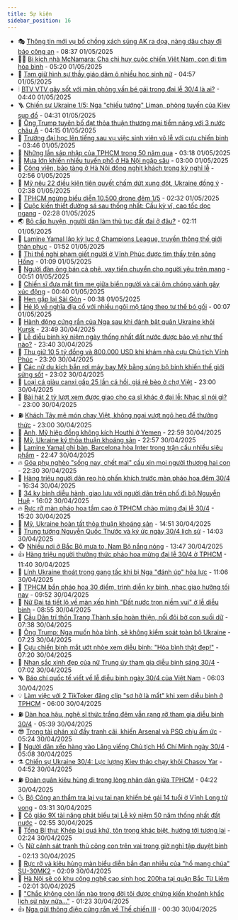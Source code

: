 ```yaml
---
title: Sự kiện
sidebar_position: 16
---
```


<!-- dantri-su-kien:START -->
- 🎭 [Thông tin mới vụ bố chồng xách súng AK ra dọa, nàng dâu chạy đi báo công an](https://dantri.com.vn/phap-luat/thong-tin-moi-vu-bo-chong-xach-sung-ak-ra-doa-nang-dau-chay-di-bao-cong-an-20250501151145454.htm) - 08:37 01/05/2025
- 👨‍🏫 [Bi kịch nhà McNamara: Cha chỉ huy cuộc chiến Việt Nam, con đi tìm hòa bình](https://dantri.com.vn/doi-song/bi-kich-nha-mcnamara-cha-chi-huy-cuoc-chien-viet-nam-con-di-tim-hoa-binh-20250501100639878.htm) - 05:20 01/05/2025
- 🌮 [Tạm giữ hình sự thầy giáo dâm ô nhiều học sinh nữ](https://dantri.com.vn/phap-luat/tam-giu-hinh-su-thay-giao-dam-o-nhieu-hoc-sinh-nu-20250501104033464.htm) - 04:57 01/05/2025
- 🕯 [BTV VTV gây sốt với màn phỏng vấn bé gái trong đại lễ 30/4 là ai?](https://dantri.com.vn/giai-tri/btv-vtv-gay-sot-voi-man-phong-van-be-gai-trong-dai-le-304-la-ai-20250501095622090.htm) - 04:40 01/05/2025
- 🪜 [Chiến sự Ukraine 1/5: Nga &quot;chiếu tướng&quot; Liman, phòng tuyến của Kiev sụp đổ](https://dantri.com.vn/the-gioi/chien-su-ukraine-15-nga-chieu-tuong-liman-phong-tuyen-cua-kiev-sup-do-20250501112100337.htm) - 04:31 01/05/2025
- 🐘 [Ông Trump tuyên bố đạt thỏa thuận thương mại tiềm năng với 3 nước châu Á](https://dantri.com.vn/the-gioi/ong-trump-tuyen-bo-dat-thoa-thuan-thuong-mai-tiem-nang-voi-3-nuoc-chau-a-20250501105217460.htm) - 04:15 01/05/2025
- 🤔 [Trường đại học lên tiếng sau vụ việc sinh viên vô lễ với cựu chiến binh](https://dantri.com.vn/giao-duc/truong-dai-hoc-len-tieng-sau-vu-viec-sinh-vien-vo-le-voi-cuu-chien-binh-20250501103354156.htm) - 03:46 01/05/2025
- 🧠 [Những lần sáp nhập của TPHCM trong 50 năm qua](https://dantri.com.vn/noi-vu/nhung-lan-sap-nhap-cua-tphcm-trong-50-nam-qua-20250430191833746.htm) - 03:18 01/05/2025
- 📝 [Mưa lớn khiến nhiều tuyến phố ở Hà Nội ngập sâu](https://dantri.com.vn/xa-hoi/mua-lon-khien-nhieu-tuyen-pho-o-ha-noi-ngap-sau-20250501095635474.htm) - 03:00 01/05/2025
- 🦏 [Công viên, bảo tàng ở Hà Nội đông nghịt khách trong kỳ nghỉ lễ](https://dantri.com.vn/xa-hoi/cong-vien-bao-tang-o-ha-noi-dong-nghit-khach-trong-ky-nghi-le-20250430164140426.htm) - 02:56 01/05/2025
- 🥰 [Mỹ nêu 22 điều kiện tiên quyết chấm dứt xung đột, Ukraine đồng ý](https://dantri.com.vn/the-gioi/my-neu-22-dieu-kien-tien-quyet-cham-dut-xung-dot-ukraine-dong-y-20250501092926813.htm) - 02:38 01/05/2025
- 🤗 [TPHCM ngừng biểu diễn 10.500 drone đêm 1/5](https://dantri.com.vn/xa-hoi/tphcm-ngung-bieu-dien-10500-drone-dem-15-20250430232340404.htm) - 02:32 01/05/2025
- 🌈 [Cuộc kiến thiết đường sá sau thống nhất: Cầu kỳ vĩ, cao tốc dọc ngang](https://dantri.com.vn/xa-hoi/cuoc-kien-thiet-duong-sa-sau-thong-nhat-cau-ky-vi-cao-toc-doc-ngang-20250428175013475.htm) - 02:28 01/05/2025
- 🌏 [Bỏ cấp huyện, người dân làm thủ tục đất đai ở đâu?](https://dantri.com.vn/bat-dong-san/bo-cap-huyen-nguoi-dan-lam-thu-tuc-dat-dai-o-dau-20250430193136524.htm) - 02:11 01/05/2025
- 💄 [Lamine Yamal lập kỷ lục ở Champions League, truyền thông thế giới thán phục](https://dantri.com.vn/the-thao/lamine-yamal-lap-ky-luc-o-champions-league-truyen-thong-the-gioi-than-phuc-20250501084418840.htm) - 01:52 01/05/2025
- 👺 [Thi thể nghi phạm giết người ở Vĩnh Phúc được tìm thấy trên sông Hồng](https://dantri.com.vn/phap-luat/thi-the-nghi-pham-giet-nguoi-o-vinh-phuc-duoc-tim-thay-tren-song-hong-20250501080154069.htm) - 01:09 01/05/2025
- 👹 [Người đàn ông bán cà phê, vay tiền chuyển cho người yêu trên mạng](https://dantri.com.vn/phap-luat/nguoi-dan-ong-ban-ca-phe-vay-tien-chuyen-cho-nguoi-yeu-tren-mang-20250501070508469.htm) - 00:51 01/05/2025
- 🌊 [Chiến sĩ đưa mắt tìm mẹ giữa biển người và cái ôm chóng vánh gây xúc động](https://dantri.com.vn/doi-song/chien-si-dua-mat-tim-me-giua-bien-nguoi-va-cai-om-chong-vanh-gay-xuc-dong-20250501002632073.htm) - 00:40 01/05/2025
- 🤠 [Hẹn gặp lại Sài Gòn](https://dantri.com.vn/xa-hoi/hen-gap-lai-sai-gon-20250430183317994.htm) - 00:38 01/05/2025
- 🎊 [Hé lộ về nghĩa địa cổ với nhiều ngôi mộ táng theo tư thế bó gối](https://dantri.com.vn/xa-hoi/he-lo-ve-nghia-dia-co-voi-nhieu-ngoi-mo-tang-theo-tu-the-bo-goi-20250430052521120.htm) - 00:07 01/05/2025
- 🐘 [Hành động cứng rắn của Nga sau khi đánh bật quân Ukraine khỏi Kursk](https://dantri.com.vn/the-gioi/hanh-dong-cung-ran-cua-nga-sau-khi-danh-bat-quan-ukraine-khoi-kursk-20250501063507090.htm) - 23:49 30/04/2025
- 💂 [Lễ diễu binh kỷ niệm ngày thống nhất đất nước được bảo vệ như thế nào?](https://dantri.com.vn/xa-hoi/le-dieu-binh-ky-niem-ngay-thong-nhat-dat-nuoc-duoc-bao-ve-nhu-the-nao-20250430221740509.htm) - 23:40 30/04/2025
- 👹 [Thu giữ 10,5 tỷ đồng và 800.000 USD khi khám nhà cựu Chủ tịch Vĩnh Phúc](https://dantri.com.vn/phap-luat/thu-giu-105-ty-dong-va-800000-usd-khi-kham-nha-cuu-chu-tich-vinh-phuc-20250430214527055.htm) - 23:20 30/04/2025
- 🦒 [Các nữ du kích bắn rơi máy bay Mỹ bằng súng bộ binh khiến thế giới sửng sốt](https://dantri.com.vn/doi-song/cac-nu-du-kich-ban-roi-may-bay-my-bang-sung-bo-binh-khien-the-gioi-sung-sot-20250430104010665.htm) - 23:02 30/04/2025
- 🗽 [Loại cá giàu canxi gấp 25 lần cá hồi, giá rẻ bèo ở chợ Việt](https://dantri.com.vn/suc-khoe/loai-ca-giau-canxi-gap-25-lan-ca-hoi-gia-re-beo-o-cho-viet-20250430150027868.htm) - 23:00 30/04/2025
- 💄 [Bài hát 2 tỷ lượt xem được giao cho ca sĩ khác ở đại lễ: Nhạc sĩ nói gì?](https://dantri.com.vn/giai-tri/bai-hat-2-ty-luot-xem-duoc-giao-cho-ca-si-khac-o-dai-le-nhac-si-noi-gi-20250430145512255.htm) - 23:00 30/04/2025
- ⛽️ [Khách Tây mê món chay Việt, không ngại vượt ngõ hẹp để thưởng thức](https://dantri.com.vn/du-lich/khach-tay-me-mon-chay-viet-khong-ngai-vuot-ngo-hep-de-thuong-thuc-20250415143435551.htm) - 23:00 30/04/2025
- 🥷 [Anh, Mỹ hiệp đồng không kích Houthi ở Yemen](https://dantri.com.vn/the-gioi/anh-my-hiep-dong-khong-kich-houthi-o-yemen-20250501055728908.htm) - 22:59 30/04/2025
- 🤖 [Mỹ, Ukraine ký thỏa thuận khoáng sản](https://dantri.com.vn/the-gioi/my-ukraine-ky-thoa-thuan-khoang-san-20250501053834618.htm) - 22:57 30/04/2025
- 🌊 [Lamine Yamal ghi bàn, Barcelona hòa Inter trong trận cầu nhiều siêu phẩm](https://dantri.com.vn/the-thao/lamine-yamal-ghi-ban-barcelona-hoa-inter-trong-tran-cau-nhieu-sieu-pham-20250501054653975.htm) - 22:47 30/04/2025
- 🔥 [Góa phụ nghèo &quot;sống nay, chết mai&quot; cầu xin mọi người thương hai con](https://dantri.com.vn/tam-long-nhan-ai/goa-phu-ngheo-song-nay-chet-mai-cau-xin-moi-nguoi-thuong-hai-con-20250427165510264.htm) - 22:30 30/04/2025
- 🦏 [Hàng triệu người dân reo hò phấn khích trước màn pháo hoa đêm 30/4](https://dantri.com.vn/xa-hoi/hang-trieu-nguoi-dan-reo-ho-phan-khich-truoc-man-phao-hoa-dem-304-20250430231827663.htm) - 16:34 30/04/2025
- 🐘 [34 kỵ binh diễu hành, giao lưu với người dân trên phố đi bộ Nguyễn Huệ](https://dantri.com.vn/xa-hoi/34-ky-binh-dieu-hanh-giao-luu-voi-nguoi-dan-tren-pho-di-bo-nguyen-hue-20250430223413899.htm) - 16:02 30/04/2025
- 🔥 [Rực rỡ màn pháo hoa tầm cao ở TPHCM chào mừng đại lễ 30/4](https://dantri.com.vn/xa-hoi/ruc-ro-man-phao-hoa-tam-cao-o-tphcm-chao-mung-dai-le-304-20250430220344093.htm) - 15:20 30/04/2025
- 💼 [Mỹ, Ukraine hoàn tất thỏa thuận khoáng sản](https://dantri.com.vn/the-gioi/my-ukraine-hoan-tat-thoa-thuan-khoang-san-20250430214626270.htm) - 14:51 30/04/2025
- 🚀 [Trung tướng Nguyễn Quốc Thước và ký ức ngày 30/4 lịch sử](https://dantri.com.vn/xa-hoi/trung-tuong-nguyen-quoc-thuoc-va-ky-uc-ngay-304-lich-su-20250430202314206.htm) - 14:03 30/04/2025
- 🐵 [Nhiều nơi ở Bắc Bộ mưa to, Nam Bộ nắng nóng](https://dantri.com.vn/xa-hoi/nhieu-noi-o-bac-bo-mua-to-nam-bo-nang-nong-20250430202221421.htm) - 13:47 30/04/2025
- 👍 [Hàng triệu người thưởng thức pháo hoa mừng đại lễ 30/4 ở TPHCM](https://dantri.com.vn/xa-hoi/hang-trieu-nguoi-thuong-thuc-phao-hoa-mung-dai-le-304-o-tphcm-20250430170458963.htm) - 11:40 30/04/2025
- 🚦 [Lính Ukraine thoát trong gang tấc khi bị Nga &quot;đánh úp&quot; hỏa lực](https://dantri.com.vn/the-gioi/linh-ukraine-thoat-trong-gang-tac-khi-bi-nga-danh-up-hoa-luc-20250430175610567.htm) - 11:06 30/04/2025
- 🥸 [TPHCM bắn pháo hoa 30 điểm, trình diễn kỵ binh, nhạc giao hưởng tối nay](https://dantri.com.vn/xa-hoi/tphcm-ban-phao-hoa-30-diem-trinh-dien-ky-binh-nhac-giao-huong-toi-nay-20250430164517267.htm) - 09:52 30/04/2025
- 🥷 [Nữ Đại tá tiết lộ về màn xếp hình &quot;Đất nước trọn niềm vui&quot; ở lễ diễu binh](https://dantri.com.vn/giai-tri/nu-dai-ta-tiet-lo-ve-man-xep-hinh-dat-nuoc-tron-niem-vui-o-le-dieu-binh-20250430134725155.htm) - 08:55 30/04/2025
- 🤡 [Cầu Dân trí thôn Trang Thành sắp hoàn thiện, nối đôi bờ con suối dữ](https://dantri.com.vn/tam-long-nhan-ai/cau-dan-tri-thon-trang-thanh-sap-hoan-thien-noi-doi-bo-con-suoi-du-20250430114008700.htm) - 07:38 30/04/2025
- 🥳 [Ông Trump: Nga muốn hòa bình, sẽ không kiểm soát toàn bộ Ukraine](https://dantri.com.vn/the-gioi/ong-trump-nga-muon-hoa-binh-se-khong-kiem-soat-toan-bo-ukraine-20250430141956808.htm) - 07:23 30/04/2025
- 🤩 [Cựu chiến binh mắt ướt nhòe xem diễu binh: &quot;Hòa bình thật đẹp!&quot;](https://dantri.com.vn/doi-song/cuu-chien-binh-mat-uot-nhoe-xem-dieu-binh-hoa-binh-that-dep-20250430140253601.htm) - 07:20 30/04/2025
- 🎡 [Nhan sắc xinh đẹp của nữ Trung úy tham gia diễu binh sáng 30/4](https://dantri.com.vn/doi-song/nhan-sac-xinh-dep-cua-nu-trung-uy-tham-gia-dieu-binh-sang-304-20250430121503976.htm) - 07:02 30/04/2025
- 🪜 [Báo chí quốc tế viết về lễ diễu binh ngày 30/4 của Việt Nam](https://dantri.com.vn/the-gioi/bao-chi-quoc-te-viet-ve-le-dieu-binh-ngay-304-cua-viet-nam-20250430125719591.htm) - 06:03 30/04/2025
- 💡 [Làm việc với 2 TikToker đăng clip &quot;sơ hở là mất&quot; khi xem diễu binh ở TPHCM](https://dantri.com.vn/phap-luat/lam-viec-voi-2-tiktoker-dang-clip-so-ho-la-mat-khi-xem-dieu-binh-o-tphcm-20250430124720871.htm) - 06:00 30/04/2025
- ⛽️ [Dàn hoa hậu, nghệ sĩ thức trắng đêm vẫn rạng rỡ tham gia diễu binh 30/4](https://dantri.com.vn/giai-tri/dan-hoa-hau-nghe-si-thuc-trang-dem-van-rang-ro-tham-gia-dieu-binh-304-20250430102356401.htm) - 05:39 30/04/2025
- 😎 [Trọng tài phán xử đầy tranh cãi, khiến Arsenal và PSG chịu ấm ức](https://dantri.com.vn/the-thao/trong-tai-phan-xu-day-tranh-cai-khien-arsenal-va-psg-chiu-am-uc-20250430122404138.htm) - 05:24 30/04/2025
- 🗽 [Người dân xếp hàng vào Lăng viếng Chủ tịch Hồ Chí Minh ngày 30/4](https://dantri.com.vn/xa-hoi/nguoi-dan-xep-hang-vao-lang-vieng-chu-tich-ho-chi-minh-ngay-304-20250430114101001.htm) - 05:08 30/04/2025
- ⚗️ [Chiến sự Ukraine 30/4: Lực lượng Kiev tháo chạy khỏi Chasov Yar](https://dantri.com.vn/the-gioi/chien-su-ukraine-304-luc-luong-kiev-thao-chay-khoi-chasov-yar-20250430115134982.htm) - 04:52 30/04/2025
- ⛽️ [Đoàn quân kiêu hùng đi trong lòng nhân dân giữa TPHCM](https://dantri.com.vn/xa-hoi/doan-quan-kieu-hung-di-trong-long-nhan-dan-giua-tphcm-20250430104400439.htm) - 04:22 30/04/2025
- 🌜 [Bộ Công an thẩm tra lại vụ tai nạn khiến bé gái 14 tuổi ở Vĩnh Long tử vong](https://dantri.com.vn/phap-luat/bo-cong-an-tham-tra-lai-vu-tai-nan-khien-be-gai-14-tuoi-o-vinh-long-tu-vong-20250430102101008.htm) - 03:31 30/04/2025
- 🦩 [Cô giáo 9X tài năng phát biểu tại Lễ kỷ niệm 50 năm thống nhất đất nước](https://dantri.com.vn/giao-duc/co-giao-9x-tai-nang-phat-bieu-tai-le-ky-niem-50-nam-thong-nhat-dat-nuoc-20250430085851001.htm) - 02:55 30/04/2025
- 🦒 [Tổng Bí thư: Khép lại quá khứ, tôn trọng khác biệt, hướng tới tương lai](https://dantri.com.vn/xa-hoi/tong-bi-thu-khep-lai-qua-khu-ton-trong-khac-biet-huong-toi-tuong-lai-20250430090014399.htm) - 02:24 30/04/2025
- 🌜 [Nữ cảnh sát tranh thủ cõng con trên vai trong giờ nghỉ tập duyệt binh](https://dantri.com.vn/doi-song/nu-canh-sat-tranh-thu-cong-con-tren-vai-trong-gio-nghi-tap-duyet-binh-20250429145839622.htm) - 02:13 30/04/2025
- 🐎 [Rực rỡ và kiêu hùng màn biểu diễn bắn đạn nhiễu của &quot;hổ mang chúa&quot; SU-30MK2](https://dantri.com.vn/xa-hoi/ruc-ro-va-kieu-hung-man-bieu-dien-ban-dan-nhieu-cua-ho-mang-chua-su-30mk2-20250430061013122.htm) - 02:09 30/04/2025
- 🌋 [Hà Nội sẽ có khu công nghệ cao sinh học 200ha tại quận Bắc Từ Liêm](https://dantri.com.vn/bat-dong-san/ha-noi-se-co-khu-cong-nghe-cao-sinh-hoc-200ha-tai-quan-bac-tu-liem-20250430000317207.htm) - 02:01 30/04/2025
- 🧰 [&quot;Chắc không còn lần nào trong đời tôi được chứng kiến khoảnh khắc lịch sử này nữa...&quot;](https://dantri.com.vn/xa-hoi/chac-khong-con-lan-nao-trong-doi-toi-duoc-chung-kien-khoanh-khac-lich-su-nay-nua-20250430060234120.htm) - 01:23 30/04/2025
- 👍 [Nga gửi thông điệp cứng rắn về Thế chiến III](https://dantri.com.vn/the-gioi/nga-gui-thong-diep-cung-ran-ve-the-chien-iii-20250425073226692.htm) - 00:30 30/04/2025<!-- dantri-su-kien:END -->
